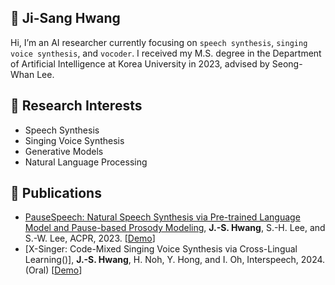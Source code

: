 ## 👋 Ji-Sang Hwang
Hi, I’m an AI researcher currently focusing on `speech synthesis`, `singing voice synthesis`, and `vocoder`. I received my M.S. degree in the Department of Artificial Intelligence at Korea University in 2023, advised by Seong-Whan Lee.

## 👀 Research Interests
- Speech Synthesis
- Singing Voice Synthesis
- Generative Models
- Natural Language Processing

## 📑 Publications
- [PauseSpeech: Natural Speech Synthesis via Pre-trained Language Model and Pause-based Prosody Modeling](https://arxiv.org/abs/2306.07489), **J.-S. Hwang**, S.-H. Lee, and S.-W. Lee, ACPR, 2023. [[Demo](https://jisang93.github.io/pausespeech-demo/)]
- [X-Singer: Code-Mixed Singing Voice Synthesis via Cross-Lingual Learning()], **J.-S. Hwang**, H. Noh, Y. Hong, and I. Oh, Interspeech, 2024. (Oral) [[Demo](https://jisang93.github.io/x-singer/)]
